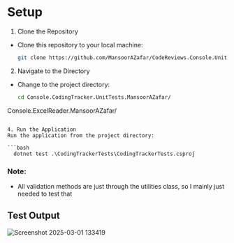 # Setup

1. Clone the Repository

- Clone this repository to your local machine:

  ```bash
  git clone https://github.com/MansoorAZafar/CodeReviews.Console.UnitTests.git
  ```

2. Navigate to the Directory

- Change to the project directory:

  ```bash
  cd Console.CodingTracker.UnitTests.MansoorAZafar/
Console.ExcelReader.MansoorAZafar/
  ```

4. Run the Application
  Run the application from the project directory:

  ```bash
    dotnet test .\CodingTrackerTests\CodingTrackerTests.csproj
  ```


### Note:
- All validation methods are just through the utilities class, so I mainly just needed to test that

## Test Output

![Screenshot 2025-03-01 133419](https://github.com/user-attachments/assets/a98d0943-34b5-47f6-826e-d6e8d7311024)
